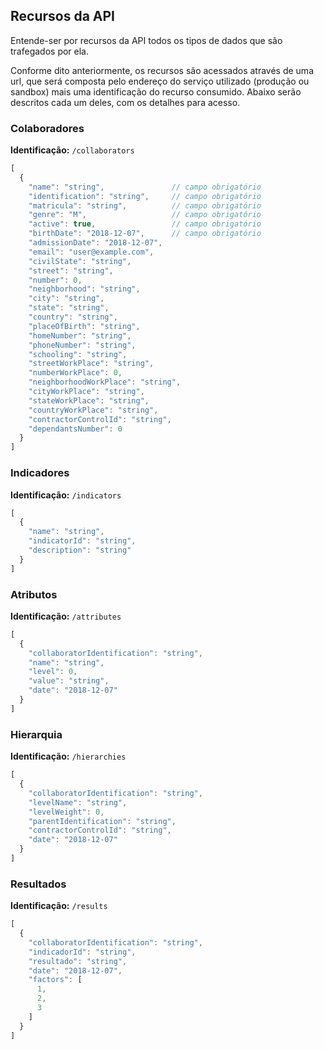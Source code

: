 ## Recursos da API

Entende-ser por recursos da API todos os tipos de dados que são trafegados por ela.

Conforme dito anteriormente, os recursos são acessados através de uma url, que será composta pelo endereço do serviço utilizado (produção ou sandbox) mais uma identificação do recurso consumido. Abaixo serão descritos cada um deles, com os detalhes para acesso.

### Colaboradores
**Identificação:** `/collaborators`

```js
[
  {
    "name": "string",               // campo obrigatório
    "identification": "string",     // campo obrigatório
    "matricula": "string",          // campo obrigatório
    "genre": "M",                   // campo obrigatório
    "active": true,                 // campo obrigatório
    "birthDate": "2018-12-07",      // campo obrigatório
    "admissionDate": "2018-12-07",
    "email": "user@example.com",
    "civilState": "string",
    "street": "string",
    "number": 0,
    "neighborhood": "string",
    "city": "string",
    "state": "string",
    "country": "string",
    "placeOfBirth": "string",
    "homeNumber": "string",
    "phoneNumber": "string",
    "schooling": "string",
    "streetWorkPlace": "string",
    "numberWorkPlace": 0,
    "neighborhoodWorkPlace": "string",
    "cityWorkPlace": "string",
    "stateWorkPlace": "string",
    "countryWorkPlace": "string",
    "contractorControlId": "string",
    "dependantsNumber": 0
  }
]
```

### Indicadores
**Identificação:** `/indicators`

```js
[
  {
    "name": "string",
    "indicatorId": "string",
    "description": "string"
  }
]
```

### Atributos
**Identificação:** `/attributes`

```js
[
  {
    "collaboratorIdentification": "string",
    "name": "string",
    "level": 0,
    "value": "string",
    "date": "2018-12-07"
  }
]
```

### Hierarquia
**Identificação:** `/hierarchies`

```js
[
  {
    "collaboratorIdentification": "string",
    "levelName": "string",
    "levelWeight": 0,
    "parentIdentification": "string",
    "contractorControlId": "string",
    "date": "2018-12-07"
  }
]
```

### Resultados
**Identificação:** `/results`

```js
[
  {
    "collaboratorIdentification": "string",
    "indicadorId": "string",
    "resultado": "string",
    "date": "2018-12-07",
    "factors": [
      1,
      2,
      3
    ]
  }
]
```